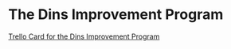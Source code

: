 # The Dins Improvement Program

<a href="https://trello.com/c/DeGaSXoH/51-interview-prep">Trello Card for the Dins Improvement Program</a>
